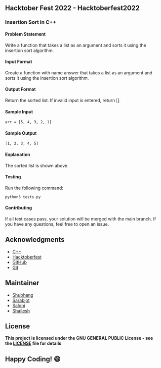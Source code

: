 ## Hacktober Fest 2022 - Hacktoberfest2022

### Insertion Sort in C++

#### Problem Statement
Write a function that takes a list as an argument and sorts it using the insertion sort algorithm.

#### Input Format
Create a function with name answer that takes a list as an argument and sorts it using the insertion sort algorithm.

#### Output Format
Return the sorted list. If invalid input is entered, return [].

#### Sample Input
```
arr = [5, 4, 3, 2, 1]
```

#### Sample Output
```
[1, 2, 3, 4, 5]
```

#### Explanation
The sorted list is shown above.

#### Testing
Run the following command:
```
python3 tests.py
```

#### Contributing
If all test cases pass, your solution will be merged with the main branch. If you have any questions, feel free to open an issue.

## Acknowledgments
- [C++](http://cplusplus.org/)
- [Hacktoberfest](https://hacktoberfest.digitalocean.com/)
- [GitHub](https://github.com)
- [Git](https://git-scm.com/)

## Maintainer
- [Shubhang](http://github.com/Shubhang-2111)
- [Sarabjot](https://github.com/ricky-aufvaa)
- [Saloni](https://github.com/saloni1202)
- [Shailesh](https://github.com/ShaileshKumar007)

## License
**This project is licensed under the GNU GENERAL PUBLIC License - see the [LICENSE](../../LICENSE) file for details**

## Happy Coding! :smile:
